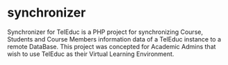 # synchronizer

Synchronizer for TelEduc is a PHP project for synchronizing Course, Students and Course Members information data of a TelEduc instance to a remote DataBase. This project was concepted for Academic Admins that wish to use TelEduc as their Virtual Learning Environment.

